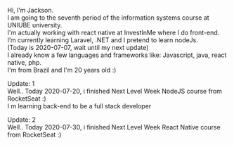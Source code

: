 Hi, I’m Jackson. 
<br />
I am going to the seventh period of the information systems course at UNIUBE university.
<br />
I'm actually working with react native at InvestInMe where I do front-end.
<br />
I’m currently learning Laravel, .NET and I pretend to learn nodeJs.
<br />
(Today is 2020-07-07, wait until my next update)
<br />
I already know a few languages and frameworks like: Javascript, java, react native, php.
<br />
I'm from Brazil and I'm 20 years old :)

Update: 1 <br />
Well.. Today 2020-07-20, i finished Next Level Week NodeJS course from RocketSeat :) <br />
I m learning back-end to be a full stack developer

Update: 2 <br />
Well.. Today 2020-07-30, i finished Next Level Week React Native course from RocketSeat :) <br />

<!---
Jack-antunes-01/Jack-antunes-01 is a ✨ special ✨ repository because its `README.md` (this file) appears on your GitHub profile.
You can click the Preview link to take a look at your changes.
--->
